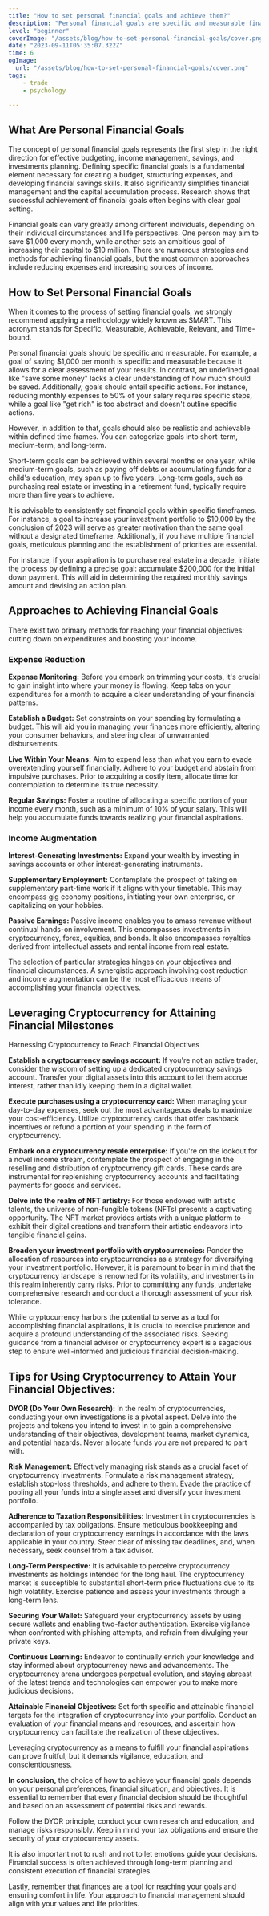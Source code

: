 ```yaml
---
title: "How to set personal financial goals and achieve them?"
description: "Personal financial goals are specific and measurable financial objectives that help in budgeting, expense management, and the development of financial skills. These goals can vary depending on individual circumstances, and common approaches to achieving them include reducing expenses and increasing sources of income."
level: "beginner"
coverImage: "/assets/blog/how-to-set-personal-financial-goals/cover.png"
date: "2023-09-11T05:35:07.322Z"
time: 6
ogImage:
  url: "/assets/blog/how-to-set-personal-financial-goals/cover.png"
tags:
    - trade
    - psychology

---
```


## What Are Personal Financial Goals
The concept of personal financial goals represents the first step in the right direction for effective budgeting, income management, savings, and investments planning. Defining specific financial goals is a fundamental element necessary for creating a budget, structuring expenses, and developing financial savings skills. It also significantly simplifies financial management and the capital accumulation process. Research shows that successful achievement of financial goals often begins with clear goal setting.

Financial goals can vary greatly among different individuals, depending on their individual circumstances and life perspectives. One person may aim to save $1,000 every month, while another sets an ambitious goal of increasing their capital to $10 million. There are numerous strategies and methods for achieving financial goals, but the most common approaches include reducing expenses and increasing sources of income.

<!-- banner_place -->

## How to Set Personal Financial Goals
When it comes to the process of setting financial goals, we strongly recommend applying a methodology widely known as SMART. This acronym stands for Specific, Measurable, Achievable, Relevant, and Time-bound.

Personal financial goals should be specific and measurable. For example, a goal of saving $1,000 per month is specific and measurable because it allows for a clear assessment of your results. In contrast, an undefined goal like "save some money" lacks a clear understanding of how much should be saved. Additionally, goals should entail specific actions. For instance, reducing monthly expenses to 50% of your salary requires specific steps, while a goal like "get rich" is too abstract and doesn't outline specific actions.

However, in addition to that, goals should also be realistic and achievable within defined time frames. You can categorize goals into short-term, medium-term, and long-term.

Short-term goals can be achieved within several months or one year, while medium-term goals, such as paying off debts or accumulating funds for a child's education, may span up to five years. Long-term goals, such as purchasing real estate or investing in a retirement fund, typically require more than five years to achieve.

It is advisable to consistently set financial goals within specific timeframes. For instance, a goal to increase your investment portfolio to $10,000 by the conclusion of 2023 will serve as greater motivation than the same goal without a designated timeframe. Additionally, if you have multiple financial goals, meticulous planning and the establishment of priorities are essential.

For instance, if your aspiration is to purchase real estate in a decade, initiate the process by defining a precise goal: accumulate $200,000 for the initial down payment. This will aid in determining the required monthly savings amount and devising an action plan.

## Approaches to Achieving Financial Goals
There exist two primary methods for reaching your financial objectives: cutting down on expenditures and boosting your income.

### Expense Reduction
**Expense Monitoring:** Before you embark on trimming your costs, it's crucial to gain insight into where your money is flowing. Keep tabs on your expenditures for a month to acquire a clear understanding of your financial patterns.

**Establish a Budget:** Set constraints on your spending by formulating a budget. This will aid you in managing your finances more efficiently, altering your consumer behaviors, and steering clear of unwarranted disbursements.

**Live Within Your Means:** Aim to expend less than what you earn to evade overextending yourself financially. Adhere to your budget and abstain from impulsive purchases. Prior to acquiring a costly item, allocate time for contemplation to determine its true necessity.

**Regular Savings:** Foster a routine of allocating a specific portion of your income every month, such as a minimum of 10% of your salary. This will help you accumulate funds towards realizing your financial aspirations.

### Income Augmentation
**Interest-Generating Investments:** Expand your wealth by investing in savings accounts or other interest-generating instruments.

**Supplementary Employment:** Contemplate the prospect of taking on supplementary part-time work if it aligns with your timetable. This may encompass gig economy positions, initiating your own enterprise, or capitalizing on your hobbies.

**Passive Earnings:** Passive income enables you to amass revenue without continual hands-on involvement. This encompasses investments in cryptocurrency, forex, equities, and bonds. It also encompasses royalties derived from intellectual assets and rental income from real estate.

The selection of particular strategies hinges on your objectives and financial circumstances. A synergistic approach involving cost reduction and income augmentation can be the most efficacious means of accomplishing your financial objectives.

## Leveraging Cryptocurrency for Attaining Financial Milestones

Harnessing Cryptocurrency to Reach Financial Objectives

**Establish a cryptocurrency savings account:** If you're not an active trader, consider the wisdom of setting up a dedicated cryptocurrency savings account. Transfer your digital assets into this account to let them accrue interest, rather than idly keeping them in a digital wallet.

**Execute purchases using a cryptocurrency card:** When managing your day-to-day expenses, seek out the most advantageous deals to maximize your cost-efficiency. Utilize cryptocurrency cards that offer cashback incentives or refund a portion of your spending in the form of cryptocurrency.

**Embark on a cryptocurrency resale enterprise:** If you're on the lookout for a novel income stream, contemplate the prospect of engaging in the reselling and distribution of cryptocurrency gift cards. These cards are instrumental for replenishing cryptocurrency accounts and facilitating payments for goods and services.

**Delve into the realm of NFT artistry:** For those endowed with artistic talents, the universe of non-fungible tokens (NFTs) presents a captivating opportunity. The NFT market provides artists with a unique platform to exhibit their digital creations and transform their artistic endeavors into tangible financial gains.

**Broaden your investment portfolio with cryptocurrencies:** Ponder the allocation of resources into cryptocurrencies as a strategy for diversifying your investment portfolio. However, it is paramount to bear in mind that the cryptocurrency landscape is renowned for its volatility, and investments in this realm inherently carry risks. Prior to committing any funds, undertake comprehensive research and conduct a thorough assessment of your risk tolerance.

While cryptocurrency harbors the potential to serve as a tool for accomplishing financial aspirations, it is crucial to exercise prudence and acquire a profound understanding of the associated risks. Seeking guidance from a financial advisor or cryptocurrency expert is a sagacious step to ensure well-informed and judicious financial decision-making.

## Tips for Using Cryptocurrency to Attain Your Financial Objectives:
**DYOR (Do Your Own Research):** In the realm of cryptocurrencies, conducting your own investigations is a pivotal aspect. Delve into the projects and tokens you intend to invest in to gain a comprehensive understanding of their objectives, development teams, market dynamics, and potential hazards. Never allocate funds you are not prepared to part with.

**Risk Management:** Effectively managing risk stands as a crucial facet of cryptocurrency investments. Formulate a risk management strategy, establish stop-loss thresholds, and adhere to them. Evade the practice of pooling all your funds into a single asset and diversify your investment portfolio.

**Adherence to Taxation Responsibilities:** Investment in cryptocurrencies is accompanied by tax obligations. Ensure meticulous bookkeeping and declaration of your cryptocurrency earnings in accordance with the laws applicable in your country. Steer clear of missing tax deadlines, and, when necessary, seek counsel from a tax advisor.

**Long-Term Perspective:** It is advisable to perceive cryptocurrency investments as holdings intended for the long haul. The cryptocurrency market is susceptible to substantial short-term price fluctuations due to its high volatility. Exercise patience and assess your investments through a long-term lens.

**Securing Your Wallet:** Safeguard your cryptocurrency assets by using secure wallets and enabling two-factor authentication. Exercise vigilance when confronted with phishing attempts, and refrain from divulging your private keys.

**Continuous Learning:** Endeavor to continually enrich your knowledge and stay informed about cryptocurrency news and advancements. The cryptocurrency arena undergoes perpetual evolution, and staying abreast of the latest trends and technologies can empower you to make more judicious decisions.

**Attainable Financial Objectives:** Set forth specific and attainable financial targets for the integration of cryptocurrency into your portfolio. Conduct an evaluation of your financial means and resources, and ascertain how cryptocurrency can facilitate the realization of these objectives.

Leveraging cryptocurrency as a means to fulfill your financial aspirations can prove fruitful, but it demands vigilance, education, and conscientiousness.

**In conclusion,** the choice of how to achieve your financial goals depends on your personal preferences, financial situation, and objectives. It is essential to remember that every financial decision should be thoughtful and based on an assessment of potential risks and rewards.

Follow the DYOR principle, conduct your own research and education, and manage risks responsibly. Keep in mind your tax obligations and ensure the security of your cryptocurrency assets.

It is also important not to rush and not to let emotions guide your decisions. Financial success is often achieved through long-term planning and consistent execution of financial strategies.

Lastly, remember that finances are a tool for reaching your goals and ensuring comfort in life. Your approach to financial management should align with your values and life priorities.

